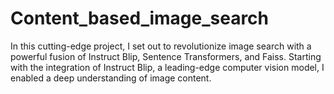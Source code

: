 # Content_based_image_search
In this cutting-edge project, I set out to revolutionize image search with a powerful fusion of Instruct Blip, Sentence Transformers, and Faiss. Starting with the integration of Instruct Blip, a leading-edge computer vision model, I enabled a deep understanding of image content.
